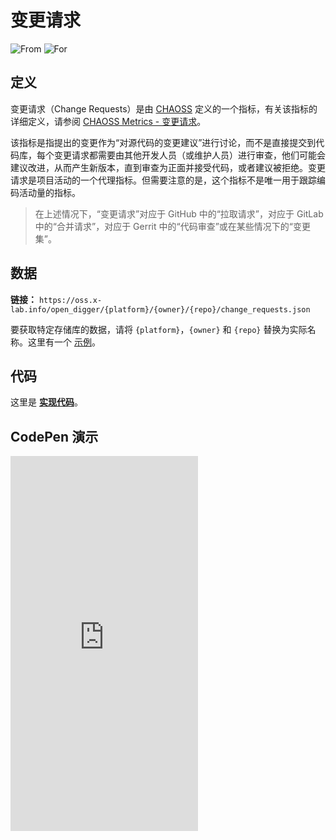 # 变更请求

![From](https://img.shields.io/badge/来自-CHAOSS-blue) ![For](https://img.shields.io/badge/用于-仓库-blue)

## 定义

变更请求（Change Requests）是由 [CHAOSS](https://chaoss.community) 定义的一个指标，有关该指标的详细定义，请参阅 [CHAOSS Metrics - 变更请求](https://chaoss.community/zh-CN/kb/metric-change-requests/)。

该指标是指提出的变更作为“对源代码的变更建议”进行讨论，而不是直接提交到代码库，每个变更请求都需要由其他开发人员（或维护人员）进行审查，他们可能会建议改进，从而产生新版本，直到审查为正面并接受代码，或者建议被拒绝。变更请求是项目活动的一个代理指标。但需要注意的是，这个指标不是唯一用于跟踪编码活动量的指标。

> 在上述情况下，“变更请求”对应于 GitHub 中的“拉取请求”，对应于 GitLab 中的“合并请求”，对应于 Gerrit 中的“代码审查”或在某些情况下的“变更集”。

## 数据

**链接：** `https://oss.x-lab.info/open_digger/{platform}/{owner}/{repo}/change_requests.json`

要获取特定存储库的数据，请将 `{platform}`，`{owner}` 和 `{repo}` 替换为实际名称。这里有一个 [示例](https://oss.x-lab.info/open_digger/github/X-lab2017/open-digger/change_requests.json)。

## 代码

这里是 [**实现代码**](https://github.com/X-lab2017/open-digger/blob/master/src/metrics/chaoss.ts#L697)。

## CodePen 演示

<iframe height="600" scrolling="no" title="OpenDigger - [CHAOSS] Change Requests status" src="https://codepen.io/frank-zsy/embed/bGjPGxw?default-tab=js%2Cresult&editable=true" frameborder="no" loading="lazy" allowtransparency="true" allowfullscreen="true">
  See the Pen <a href="https://codepen.io/frank-zsy/pen/bGjPGxw">
  OpenDigger - [CHAOSS] Change Requests status</a> by Frank Zhao (<a href="https://codepen.io/frank-zsy">@frank-zsy</a>)
  on <a href="https://codepen.io">CodePen</a>.
</iframe>

